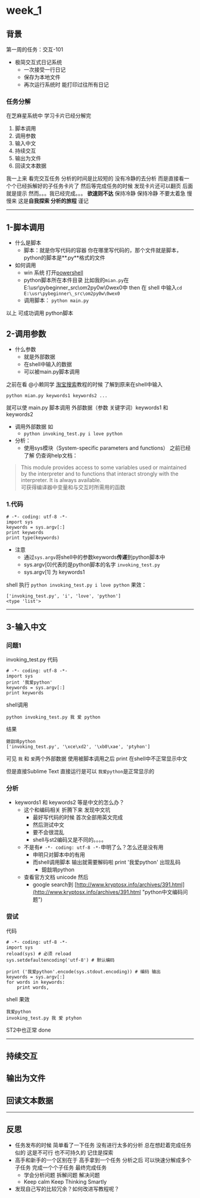 # week_1

## 背景 ##

第一周的任务：交互-101

- 极简交互式日记系统
	- 一次接受一行日记
	- 保存为本地文件
	- 再次运行系统时 能打印过往所有日记

### 任务分解 ###

在芝麻星系统中 学习卡片已经分解完 

1. 脚本调用
2. 调用参数
3. 输入中文
4. 持续交互
5. 输出为文件
6. 回读文本数据

我一上来 看完交互任务 分析的时间是比较短的 没有冷静的去分析 而是直接看一个个已经拆解好的子任务卡片了 然后等完成任务的时候 发现卡片还可以翻页 后面就是提示 然而。。。我已经完成。。。 **欲速则不达** 保持冷静 保持冷静 不要太着急 慢慢来 这是**自我探索 分析的旅程** 谨记

----------

## 1-脚本调用 ##

- 什么是脚本
	- 脚本：就是你写代码的容器 你在哪里写代码的，那个文件就是脚本，python的脚本是**.py**格式的文件
- 如何调用
	- win 系统 打开[powershell](https://en.wikipedia.org/wiki/Windows_PowerShell) 
	- python脚本所在本件目录 比如我的`mian.py`在E:\usr\pybeginner\_src\om2py0w\0wex0中 then 在 shell 中输入`cd E:\usr\pybeginner\_src\om2py0w\0wex0`
	- 调用脚本： `python main.py`

以上 可成功调用 python脚本

## 2-调用参数 ##

- 什么参数
	- 就是外部数据 
	- 在shell中输入的数据 
	- 可以被main.py脚本调用

之前在看 @小赖同学 [淘宝搜索](https://wp-lai.gitbooks.io/learn-python/content/0MOOC/taobao.html)教程的时候 了解到原来在shell中输入

	python mian.py keywords1 keywords2 ...

就可以使 main.py 脚本调用 外部数据（参数 关键字词）keywords1 和 keywords2

- 调用外部数据 如	
	- `python invoking_test.py i love python`
- 分析：
	- 使用sys模块（System-specific parameters and functions） 之前已经了解 仍查询help文档：
> This module provides access to some variables used or maintained by the interpreter and to functions that interact strongly with the interpreter. It is always available.  
> 可获得编译器中变量和与交互时所需用的函数

### 1.代码 ###
	# -*- coding: utf-8 -*-
	import sys
	keywords = sys.argv[:] 
	print keywords
	print type(keywords)
- 注意 
	- 通过`sys.argv`将shell中的参数keywords**传递**到python脚本中
	- sys.argv[0]代表的是python脚本的名字 `invoking_test.py`
	- sys.argv[1] 为 keywords1

shell 执行 `python invoking_test.py i love python` 果效：

	['invoking_test.py', 'i', 'love', 'python']
	<type 'list'>

----------

## 3-输入中文 ##

### 问题1 ###

invoking_test.py 代码

	# -*- coding: utf-8 -*-
	import sys
	print '我爱python'
	keywords = sys.argv[:]
	print keywords
shell调用

	python invoking_test.py 我 爱 python
结果

	鎴戠埍python
	['invoking_test.py', '\xce\xd2', '\xb0\xae', 'ptyhon']
可见 `我` 和 `爱`两个外部数据 使用被脚本调用之后 print 在shell中不正常显示中文

但是直接Sublime Text 直接运行是可以 `我爱python`是正常显示的

### 分析 ###

- keywords1 和 keywords2 等是中文的怎么办？
	- 这个和编码相关 折腾下来 发现中文坑
		- 最好写代码的时候 首次全部用英文完成
		- 然后测试中文
		- 要不会很混乱
		- shell与st2编码又是不同的。。。。
	- 不是有`# -*- coding: utf-8 -*-`申明了么？怎么还是没有用
		- 申明只对脚本中的有用
		- 而shell调用脚本 输出就需要解码啦 print '我爱python' 出现乱码
			- 鎴戠埍python
	- 查看官方文档 unicode 然后
		- google search到 [http://www.kryptosx.info/archives/391.html](http://www.kryptosx.info/archives/391.html "python中文编码问题")
	

### 尝试
代码

	# -*- coding: utf-8 -*-
	import sys
	reload(sys) # 必须 reload
	sys.setdefaultencoding('utf-8') # 默认编码
	
	print ('我爱python'.encode(sys.stdout.encoding)) # 编码 输出
	keywords = sys.argv[:]
	for words in keywords:
    	print words,
shell 果效

	我爱python
	invoking_test.py 我 爱 ptyhon
ST2中也正常
done

----------

## 持续交互 ##

## 输出为文件 ##

## 回读文本数据 ##



	


----------

## 反思 ##

- 任务发布的时候 简单看了一下任务 没有进行太多的分析 总在想赶着完成任务似的 这是不可行 也不可持久的 记住是探索
- 高手和新手的一个区别在于 高手拿到一个任务 分析之后 可以快速分解成多个子任务 完成一个个子任务 最终完成任务
	+ 学会分析问题 拆解问题 解决问题
	+ Keep calm Keep Thinking Smartly
- 发现自己写的比较冗余？如何改进写教程呢？

